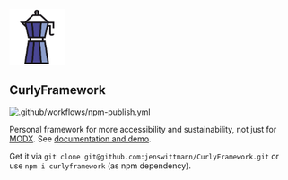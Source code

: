 <img src="https://raw.githubusercontent.com/jenswittmann/CurlyFramework/main/favicon.svg" width="100">

## CurlyFramework

![.github/workflows/npm-publish.yml](https://github.com/jenswittmann/CurlyFramework/workflows/.github/workflows/npm-publish.yml/badge.svg)

Personal framework for more accessibility and sustainability, not just for [MODX](https://modx.com). See [documentation and demo](https://curlyframework.de/).

Get it via `git clone git@github.com:jenswittmann/CurlyFramework.git` or use `npm i curlyframework` (as npm dependency).
